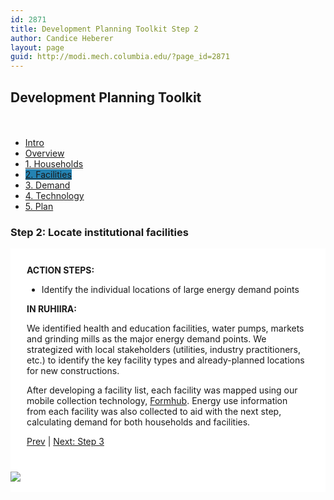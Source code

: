 ```yaml
---
id: 2871
title: Development Planning Toolkit Step 2
author: Candice Heberer
layout: page
guid: http://modi.mech.columbia.edu/?page_id=2871
---
```

 

## Development Planning Toolkit

<div class="row-fluid" style="padding-top: 20px;">
  <div class="span12 rpt-menu">
    <ul class="dptmenu">
      <li class="dptmenu">
        <a href="http://modi.mech.columbia.edu/dpt/" class="dptmenu">Intro</a>
      </li>
      <li class="dptmenu">
        <a href="http://modi.mech.columbia.edu/dev-planning-toolkit-overview" class="dptmenu" >Overview</a>
      </li>
      <li class="dptmenu">
        <a href="http://modi.mech.columbia.edu/dev-planning-toolkit-step-1" class="dptmenu">1. Households</a>
      </li>
      <li class="dptmenu">
        <a href="http://modi.mech.columbia.edu/dev-planning-toolkit-step-2" class="dptmenu" style="background-color:#2483b3 !important;">2. Facilities</a>
      </li>
      <li class="dptmenu">
        <a href="http://modi.mech.columbia.edu/dev-planning-toolkit-step-3" class="dptmenu">3. Demand</a>
      </li>
      <li class="dptmenu">
        <a href="http://modi.mech.columbia.edu/dev-planning-toolkit-step-4" class="dptmenu">4. Technology</a>
      </li>
      <li class="dptmenu">
        <a href="http://modi.mech.columbia.edu/dev-planning-toolkit-step-5" class="dptmenu">5. Plan</a>
      </li>
    </ul>
  </div>
</div>

<div class="row-fluid">
  <div class="span12">
    <h3>
      Step 2: Locate institutional facilities
    </h3>
  </div>
</div><div class="row-fluid" style= background-color:#FFFFFF;"> 

<div class="span4 rpt-body" style="padding: 26px; 0px; 0px; 20px;">
  <p"><strong>ACTION STEPS:</strong></p> 
  
  <ul>
    <li>
      Identify the individual locations of large energy demand points
    </li>
  </ul>
  
  <p>
    <strong>IN RUHIIRA:</strong>
  </p>
  
  <p>
    We identified health and education facilities, water pumps, markets and grinding mills as the major energy demand points. We strategized with local stakeholders (utilities, industry practitioners, etc.) to identify the key facility types and already-planned locations for new constructions.
  </p>
  
  <p>
    After developing a facility list, each facility was mapped using our mobile collection technology, <a href="http://formhub.org" target="blank">Formhub</a>. Energy use information from each facility was also collected to aid with the next step, calculating demand for both households and facilities.
  </p>
  
  <p>
    <a href="http://modi.mech.columbia.edu/dev-planning-toolkit-step-1">Prev</a> | <a href="http://modi.mech.columbia.edu/dev-planning-toolkit-step-3">Next: Step 3</a>
  </p>
</div>

<div class="span8">
  <img class="top" src="http://modi.mech.columbia.edu/wp-content/uploads/2013/09/Map_FacilityLocations.jpg" /> <br /><br />
</div></div>